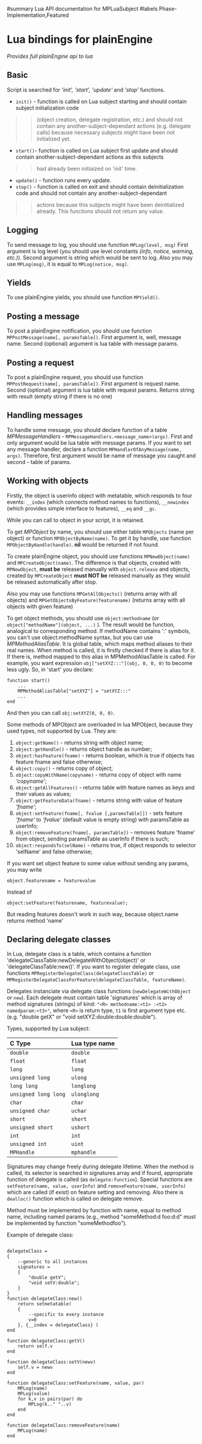 ﻿#summary Lua API documentation for MPLuaSubject
#labels Phase-Implementation,Featured

# Lua bindings for plainEngine #
_Provides full plainEngine api to lua_



## Basic ##
Script is searched for _'init', 'start', 'update'_ and _'stop'_ functions.
  * `init()` - function is called on Lua subject starting and should contain subject initialization code
> > (object creation, delegate registration, etc.) and should not contain any another-subject-dependant actions
> > (e.g. delegate calls) because necessary subjects might have been not initialized yet.
  * `start()`- function is called on Lua subject first update and should contain another-subject-dependant actions as this subjects
> > had already been initiaized on 'init' time.
  * `update()` - function runs every update.
  * `stop()` - function is called on exit and should contain deinitialization code and should not contain any another-subject-dependant
> > actions because this subjects might have been deinitialized already.
This functions should not return any value.

## Logging ##
To send message to log, you should use function `MPLog(level, msg)`
First argument is log level (you should use level constants _(info, notice, warning, etc.)_). Second argument is string which would be sent to log. Also you may use `MPLog(msg)`, it is equal to `MPLog(notice, msg)`.

## Yields ##
To use plainEngine yields, you should use function `MPYield()`.

## Posting a message ##
To post a plainEngine notification, you should use function `MPPostMessage(name[, paramsTable])`. First argument is, well, message name. Second (optional) argument is lua table with message params.

## Posting a request ##
To post a plainEngine request, you should use function `MPPostRequest(name[, paramsTable])`. First argument is request name. Second (optional) argument is lua table with request params. Returns string with result (empty string if there is no one)

## Handling messages ##
To handle some message, you should declare function of a table _MPMessageHandlers_ - `MPMessageHandlers.<message_name>(args)`.
First and only argument would be lua table with message params.	If you want to set any message handler, declare a function `MPHandlerOfAnyMessage(name, args)`. Therefore, first argument would be name of message you caught and second - table of params.

## Working with objects ##
Firstly, the object is userinfo object with metatable, which responds to four events: `__index` (which connects method names to functions), `__newindex` (which provides simple interface to features), `__eq` and `__gc`.

While you can call to object in your script, it is retained.

To get _MPObject_ by name, you should use either table `MPObjects` (name per object) or function `MPObjectByName(name)`. To get it by handle, use function `MPObjectByHandle(handle)`. **nil** would be returned if not found.

To create plainEngine object, you should use functions `MPNewObject(name)` and `MPCreateObject(name)`. The difference is that objects, created with `MPNewObject`, **must be** released manually with `object.release` and objects, created by `MPCreateObject` **must NOT be** released manually as they would be released automatically after stop.

Also you may use functions `MPGetAllObjects()` (returns array with all objects) and `MPGetObjectsByFeature(featurename)` (returns array with all objects with given feature)

To get object methods, you should use `object:methodname` (or `object["methodName"](object, ...)` ). The result would be function, analogical to corresponding method. If methodName contains ':' symbols, you can't use object:methodName syntax, but you can use _MPMethodAliasTable_. It is global table, which maps method aliases to their real names. When method is called, it is firstly checked if there is alias for it. If there is, method mapped to this alias in MPMethodAliasTable is called. For example, you want expression `obj["setXYZ:::"](obj, 0, 0, 0)` to become less ugly.
So, in 'start' you declare:
```
function start()
	...
	MPMethodAliasTable["setXYZ"] = "setXYZ:::"
	...
end
```
And then you can call `obj:setXYZ(0, 0, 0)`.

Some methods of MPObject are overloaded in lua MPObject, because they used types, not supported by Lua. They are:

  1. `object:getName()` - returns string with object name;
  1. `object:getHandle()` - returns object handle as number;
  1. `object:hasFeature(fname)` - returns boolean, which is true if objects has feature fname and false otherwise;
  1. `object:copy()` - returns copy of object;
  1. `object:copyWithName(copyname)` - returns copy of object with name _'copyname'_;
  1. `object:getAllFeatures()` - returns table with feature names as keys and their values as values;
  1. `object:getFeatureData(fname)` - returns string with value of feature _'fname'_;
  1. `object:setFeature(fname[, fvalue [,paramsTable]])`	- sets feature _'fname'_ to _'fvalue'_ (default value is empty string) with paramsTable as userInfo;
  1. `object:removeFeature(fname[, paramsTable])` - removes feature 'fname' from object, sending paramsTable as userInfo if there is such;
  1. `object:respondsTo(selName)` - returns true, if object responds to selector 'selName' and false otherwise;

If you want set object feature to some value without sending any params, you may write
```
object.featurename = featurevalue 
```
Instead of
```
object:setFeature(featurename, featurevalue); 
```
But reading features doesn't work in such way, because object.name returns method 'name'

## Declaring delegate classes ##
In Lua, delegate class is a table, which contains a function 'delegateClassTable:newDelegateWithObject(object)' or 'delegateClassTable:new()'. If you want to register delegate class, use functions `MPRegisterDelegateClass(delegateClassTable)` or `MPRegisterDelegateClassForFeature(delegateClassTable, featureName)`.

Delegates instanciate via delegate class functions (`newDelegateWithObject` or `new`). Each delegate must contain table 'signatures' which is array of method signatures (strings) of kind: `"<R> methodname:<t1> :<t2> namedparam:<t3>"`, where `<R>` is return type, `t1` is first argument type etc. (e.g. "double getX" or "void setXYZ:double:double:double").

Types, supported by Lua subject:

| **C Type** | **Lua type name** |
|:-----------|:------------------|
| `double`   | `double`          |
| `float`    | `float`           |
| `long`     | `long`            |
| `unsigned long` | `ulong`           |
| `long long` | `longlong`        |
| `unsigned long long` | `ulonglong`       |
| `char`     | `char`            |
| `unsigned char` | `uchar`           |
| `short`    | `short`           |
| `unsigned short` | `ushort`          |
| `int`      | `int`             |
| `unsigned int` | `uint`            |
| `MPHandle` | `mphandle`        |

Signatures may change freely during delegate lifetime. When the method is called, its selector is searched in signatures array and if found, appropriate function of delegate is called (as `delegate:function`). Special functions are `setFeature(name, value, userInfo)` and `removeFeature(name, userInfo)` which are called (if exist) on feature setting and removing. Also there is `dealloc()` function which is called on delegate remove.

Method must be implemented by function with name, equal to method name, including named params (e.g., method "someMethod:d foo:d:d" must be implemented by function "someMethodfoo").

Example of delegate class:
```

delegateClass =
{
	--generic to all instances
	signatures =
	{
		"double getV";
		"void setV:double";
	}
}
function delegateClass:new()
	return setmetatable(
	{
		--specific to every instance
		v=0
	}, {__index = delegateClass} )
end

function delegateClass:getV()
	return self.v
end

function delegateClass:setV(newv)
	self.v = newv
end

function delegateClass:setFeature(name, value, par)
	MPLog(name)
	MPLog(value)
	for k,v in pairs(par) do
		MPLog(k.." "..v)
	end
end

function delegateClass:removeFeature(name)
	MPLog(name)
end
```